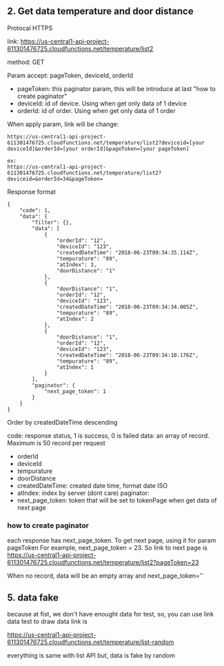 ## 2. Get data temperature and door distance ##
Protocal HTTPS 

link: https://us-central1-api-project-611301476725.cloudfunctions.net/temperature/list2

method: GET

Param accept: pageToken, deviceId, orderId

- pageToken: this paginator param, this will be introduce at last "how to create paginator"
- deviceId: id of device. Using when get only data of 1 device
- orderId: id of order. Using when get only data of 1 order

When apply param, link will be change:
```
https://us-central1-api-project-611301476725.cloudfunctions.net/temperature/list2?deviceid=[your deviceId]&orderId=[your orderId]&pageToken=[your pageToken]

ex:
https://us-central1-api-project-611301476725.cloudfunctions.net/temperature/list2?deviceid=&orderId=34&pageToken=
```

Response format

```
{
    "code": 1,
    "data": {
        "filter": {},
        "data": [
            {
                "orderId": "12",
                "deviceId": "123",
                "createdDateTime": "2018-06-23T09:34:35.114Z",
                "tempurature": "89",
                "atIndex": 3,
                "doorDistance": "1"
            },
            {
                "doorDistance": "1",
                "orderId": "12",
                "deviceId": "123",
                "createdDateTime": "2018-06-23T09:34:34.005Z",
                "tempurature": "89",
                "atIndex": 2
            },
            {
                "doorDistance": "1",
                "orderId": "12",
                "deviceId": "123",
                "createdDateTime": "2018-06-23T09:34:10.176Z",
                "tempurature": "89",
                "atIndex": 1
            }
        ],
        "paginator": {
            "next_page_token": 1
        }
    }
}
```

Order by createdDateTime descending

code: response status, 1 is success, 0 is failed
data: an array of record. Maximum is 50 record per request
- orderId
- deviceId
- tempurature
- doorDistance
- createdDateTime: created date time, format date ISO 
- atIndex: index by server (dont care)
paginator: 
- next_page_token: token that will be set to tokenPage when get data of next page

### how to create paginator ###
each response has next_page_token. To get next page, using it for param pageToken
For example, next_page_token = 23. So link to next page is https://us-central1-api-project-611301476725.cloudfunctions.net/temperature/list2?pageToken=23

When no record, data will be an empty array and next_page_token='' 

## 5. data fake ##
because at fist, we don't have enought data for test, so, you can use link data test to draw data
link is

https://us-central1-api-project-611301476725.cloudfunctions.net/temperature/list-random

everything is same with list API but, data is fake by random
